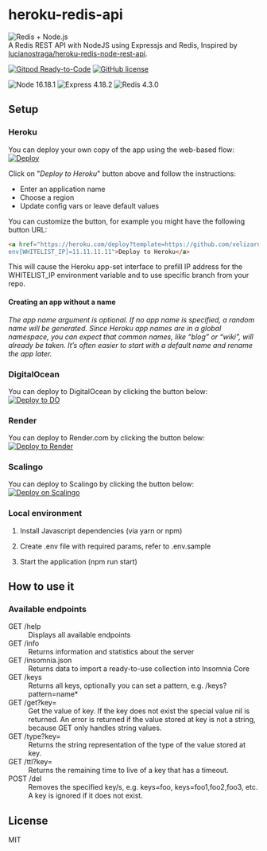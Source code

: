# heroku-redis-api

<img src="public/redis.png" alt="Redis + Node.js" /><br />
A Redis REST API with NodeJS using Expressjs and Redis, Inspired by [lucianostraga/heroku-redis-node-rest-api](https://github.com/lucianostraga/heroku-redis-node-rest-api).

[![Gitpod Ready-to-Code](https://img.shields.io/badge/Gitpod-Ready--to--Code-blue?logo=gitpod)](https://gitpod.io/#https://github.com/velizarn/heroku-redis-api)
[![GitHub license](https://img.shields.io/badge/license-MIT-blue.svg)](https://github.com/velizarn/heroku-redis-api/blob/main/LICENSE)

![Node 16.18.1](https://img.shields.io/badge/node-16.18.1-blueviolet.svg)
![Express 4.18.2](https://img.shields.io/badge/express-4.18.2-yellowgreen.svg)
![Redis 4.3.0](https://img.shields.io/badge/redis-4.3.0-yellowgreen.svg)

## Setup

### Heroku

You can deploy your own copy of the app using the web-based flow:<br />
[![Deploy](https://www.herokucdn.com/deploy/button.svg)](https://heroku.com/deploy?template=https://github.com/velizarn/heroku-redis-api/tree/main)

Click on "*Deploy to Heroku*" button above and follow the instructions:
* Enter an application name
* Choose a region
* Update config vars or leave default values

You can customize the button, for example you might have the following button URL:
```html
<a href="https://heroku.com/deploy?template=https://github.com/velizarn/heroku-redis-api/tree/main&
env[WHITELIST_IP]=11.11.11.11">Deploy to Heroku</a>
```
This will cause the Heroku app-set interface to prefill IP address for the WHITELIST_IP environment variable and to use specific branch from your repo.

#### Creating an app without a name

*The app name argument is optional. If no app name is specified, a random name will be generated.
Since Heroku app names are in a global namespace, you can expect that common names, like “blog” or “wiki”, will already be taken. It’s often easier to start with a default name and rename the app later.*

### DigitalOcean

You can deploy to DigitalOcean by clicking the button below:<br />
[![Deploy to DO](https://www.deploytodo.com/do-btn-blue.svg)](https://cloud.digitalocean.com/apps/new?repo=https://github.com/velizarn/heroku-redis-api/tree/main)

### Render

You can deploy to Render.com by clicking the button below:<br />
[![Deploy to Render](https://render.com/images/deploy-to-render-button.svg)](https://render.com/deploy)
### Scalingo

You can deploy to Scalingo by clicking the button below:<br />
[![Deploy on Scalingo](https://cdn.scalingo.com/deploy/button.svg)](https://my.scalingo.com/deploy?source=https://github.com/velizarn/heroku-redis-api#main)

### Local environment

1) Install Javascript dependencies (via yarn or npm)

2) Create .env file with required params, refer to .env.sample

3) Start the application (npm run start)

## How to use it

### Available endpoints

<dl>
  <dt>GET /help</dt>
    <dd>Displays all available endpoints</dd>
  <dt>GET /info</dt>
    <dd>Returns information and statistics about the server</dd>
  <dt>GET /insomnia.json</dt>
    <dd>Returns data to import a ready-to-use collection into Insomnia Core</dd>
  <dt>GET /keys</dt>
    <dd>Returns all keys, optionally you can set a pattern, e.g. /keys?pattern=name*</dd>
  <dt>GET /get?key=</dt>
    <dd>Get the value of key. If the key does not exist the special value nil is returned. An error is returned if the value stored at key is not a string, because GET only handles string values.</dd>
  <dt>GET /type?key=</dt>
    <dd>Returns the string representation of the type of the value stored at key.</dd>
  <dt>GET /ttl?key=</dt>
    <dd>Returns the remaining time to live of a key that has a timeout.</dd>
  <dt>POST /del</dt>
    <dd>Removes the specified key/s, e.g. keys=foo, keys=foo1,foo2,foo3, etc. A key is ignored if it does not exist.</dd>
</dl>

## License

MIT

